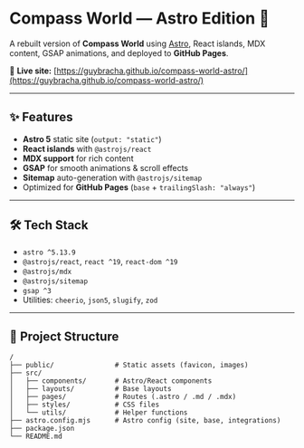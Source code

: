 # Compass World — Astro Edition 🚀

A rebuilt version of **Compass World** using [Astro](https://astro.build), React islands, MDX content, GSAP animations, and deployed to **GitHub Pages**.

🔗 **Live site:** [https://guybracha.github.io/compass-world-astro/](https://guybracha.github.io/compass-world-astro/)

---

## ✨ Features

- **Astro 5** static site (`output: "static"`)
- **React islands** with `@astrojs/react`
- **MDX support** for rich content
- **GSAP** for smooth animations & scroll effects
- **Sitemap** auto-generation with `@astrojs/sitemap`
- Optimized for **GitHub Pages** (`base` + `trailingSlash: "always"`)

---

## 🛠️ Tech Stack

- `astro ^5.13.9`
- `@astrojs/react`, `react ^19`, `react-dom ^19`
- `@astrojs/mdx`
- `@astrojs/sitemap`
- `gsap ^3`
- Utilities: `cheerio`, `json5`, `slugify`, `zod`

---

## 📂 Project Structure

```text
/
├── public/               # Static assets (favicon, images)
├── src/
│   ├── components/       # Astro/React components
│   ├── layouts/          # Base layouts
│   ├── pages/            # Routes (.astro / .md / .mdx)
│   ├── styles/           # CSS files
│   └── utils/            # Helper functions
├── astro.config.mjs      # Astro config (site, base, integrations)
├── package.json
└── README.md
